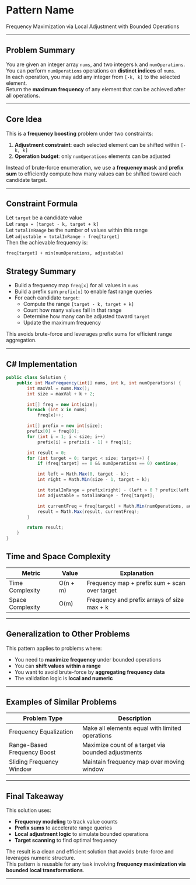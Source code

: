 # Pattern Name  
Frequency Maximization via Local Adjustment with Bounded Operations

---

## Problem Summary

You are given an integer array `nums`, and two integers `k` and `numOperations`.  
You can perform `numOperations` operations on **distinct indices** of `nums`.  
In each operation, you may add any integer from `[-k, k]` to the selected element.  
Return the **maximum frequency** of any element that can be achieved after all operations.

---

## Core Idea

This is a **frequency boosting** problem under two constraints:

1. **Adjustment constraint**: each selected element can be shifted within `[-k, k]`  
2. **Operation budget**: only `numOperations` elements can be adjusted

Instead of brute-force enumeration, we use a **frequency mask** and **prefix sum** to efficiently compute how many values can be shifted toward each candidate target.

---

## Constraint Formula

Let `target` be a candidate value  
Let `range = [target - k, target + k]`  
Let `totalInRange` be the number of values within this range  
Let `adjustable = totalInRange - freq[target]`  
Then the achievable frequency is:

```text
freq[target] + min(numOperations, adjustable)
```
## Strategy Summary

- Build a frequency map `freq[x]` for all values in `nums`  
- Build a prefix sum `prefix[x]` to enable fast range queries  
- For each candidate `target`:
  - Compute the range `[target - k, target + k]`
  - Count how many values fall in that range
  - Determine how many can be adjusted toward `target`
  - Update the maximum frequency

This avoids brute-force and leverages prefix sums for efficient range aggregation.

---

## C# Implementation

```csharp
public class Solution {
    public int MaxFrequency(int[] nums, int k, int numOperations) {
        int maxVal = nums.Max();
        int size = maxVal + k + 2;

        int[] freq = new int[size];
        foreach (int x in nums)
            freq[x]++;

        int[] prefix = new int[size];
        prefix[0] = freq[0];
        for (int i = 1; i < size; i++)
            prefix[i] = prefix[i - 1] + freq[i];

        int result = 0;
        for (int target = 0; target < size; target++) {
            if (freq[target] == 0 && numOperations == 0) continue;

            int left = Math.Max(0, target - k);
            int right = Math.Min(size - 1, target + k);

            int totalInRange = prefix[right] - (left > 0 ? prefix[left - 1] : 0);
            int adjustable = totalInRange - freq[target];

            int currentFreq = freq[target] + Math.Min(numOperations, adjustable);
            result = Math.Max(result, currentFreq);
        }

        return result;
    }
}
```

## Time and Space Complexity

| Metric           | Value      | Explanation                                      |
|------------------|------------|--------------------------------------------------|
| Time Complexity  | O(n + m)   | Frequency map + prefix sum + scan over target    |
| Space Complexity | O(m)       | Frequency and prefix arrays of size max + k      |

---

## Generalization to Other Problems

This pattern applies to problems where:

- You need to **maximize frequency** under bounded operations  
- You can **shift values within a range**  
- You want to avoid brute-force by **aggregating frequency data**  
- The validation logic is **local and numeric**

---

## Examples of Similar Problems

| Problem Type                | Description                                         |
|----------------------------|-----------------------------------------------------|
| Frequency Equalization     | Make all elements equal with limited operations     |
| Range-Based Frequency Boost| Maximize count of a target via bounded adjustments  |
| Sliding Frequency Window   | Maintain frequency map over moving window           |

---

## Final Takeaway

This solution uses:

- **Frequency modeling** to track value counts  
- **Prefix sums** to accelerate range queries  
- **Local adjustment logic** to simulate bounded operations  
- **Target scanning** to find optimal frequency

The result is a clean and efficient solution that avoids brute-force and leverages numeric structure.  
This pattern is reusable for any task involving **frequency maximization via bounded local transformations**.



---
